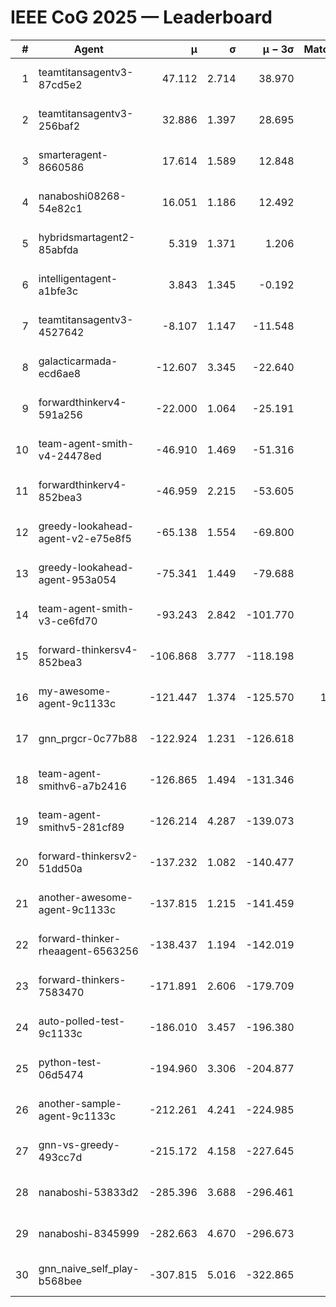# IEEE CoG 2025 — Leaderboard

| # | Agent | μ | σ | μ − 3σ | Matches | Updated |
|---:|---|---:|---:|---:|---:|---|
| 1 | teamtitansagentv3-87cd5e2 | 47.112 | 2.714 | 38.970 | 740 | 2025-08-27 00:45 |
| 2 | teamtitansagentv3-256baf2 | 32.886 | 1.397 | 28.695 | 860 | 2025-08-27 00:45 |
| 3 | smarteragent-8660586 | 17.614 | 1.589 | 12.848 | 627 | 2025-08-27 00:45 |
| 4 | nanaboshi08268-54e82c1 | 16.051 | 1.186 | 12.492 | 700 | 2025-08-27 00:45 |
| 5 | hybridsmartagent2-85abfda | 5.319 | 1.371 | 1.206 | 625 | 2025-08-27 00:45 |
| 6 | intelligentagent-a1bfe3c | 3.843 | 1.345 | -0.192 | 717 | 2025-08-27 00:45 |
| 7 | teamtitansagentv3-4527642 | -8.107 | 1.147 | -11.548 | 760 | 2025-08-27 00:45 |
| 8 | galacticarmada-ecd6ae8 | -12.607 | 3.345 | -22.640 | 860 | 2025-08-27 00:45 |
| 9 | forwardthinkerv4-591a256 | -22.000 | 1.064 | -25.191 | 708 | 2025-08-27 00:45 |
| 10 | team-agent-smith-v4-24478ed | -46.910 | 1.469 | -51.316 | 640 | 2025-08-27 00:45 |
| 11 | forwardthinkerv4-852bea3 | -46.959 | 2.215 | -53.605 | 607 | 2025-08-27 00:45 |
| 12 | greedy-lookahead-agent-v2-e75e8f5 | -65.138 | 1.554 | -69.800 | 758 | 2025-08-27 00:45 |
| 13 | greedy-lookahead-agent-953a054 | -75.341 | 1.449 | -79.688 | 618 | 2025-08-27 00:45 |
| 14 | team-agent-smith-v3-ce6fd70 | -93.243 | 2.842 | -101.770 | 860 | 2025-08-27 00:45 |
| 15 | forward-thinkersv4-852bea3 | -106.868 | 3.777 | -118.198 | 702 | 2025-08-27 00:45 |
| 16 | my-awesome-agent-9c1133c | -121.447 | 1.374 | -125.570 | 1040 | 2025-08-27 00:45 |
| 17 | gnn_prgcr-0c77b88 | -122.924 | 1.231 | -126.618 | 660 | 2025-08-27 00:45 |
| 18 | team-agent-smithv6-a7b2416 | -126.865 | 1.494 | -131.346 | 860 | 2025-08-27 00:45 |
| 19 | team-agent-smithv5-281cf89 | -126.214 | 4.287 | -139.073 | 920 | 2025-08-27 00:45 |
| 20 | forward-thinkersv2-51dd50a | -137.232 | 1.082 | -140.477 | 822 | 2025-08-27 00:45 |
| 21 | another-awesome-agent-9c1133c | -137.815 | 1.215 | -141.459 | 880 | 2025-08-27 00:45 |
| 22 | forward-thinker-rheaagent-6563256 | -138.437 | 1.194 | -142.019 | 962 | 2025-08-27 00:45 |
| 23 | forward-thinkers-7583470 | -171.891 | 2.606 | -179.709 | 860 | 2025-08-27 00:45 |
| 24 | auto-polled-test-9c1133c | -186.010 | 3.457 | -196.380 | 500 | 2025-08-27 00:45 |
| 25 | python-test-06d5474 | -194.960 | 3.306 | -204.877 | 620 | 2025-08-27 00:45 |
| 26 | another-sample-agent-9c1133c | -212.261 | 4.241 | -224.985 | 920 | 2025-08-27 00:45 |
| 27 | gnn-vs-greedy-493cc7d | -215.172 | 4.158 | -227.645 | 720 | 2025-08-27 00:45 |
| 28 | nanaboshi-53833d2 | -285.396 | 3.688 | -296.461 | 700 | 2025-08-27 00:45 |
| 29 | nanaboshi-8345999 | -282.663 | 4.670 | -296.673 | 940 | 2025-08-27 00:45 |
| 30 | gnn_naive_self_play-b568bee | -307.815 | 5.016 | -322.865 | 600 | 2025-08-27 00:45 |
